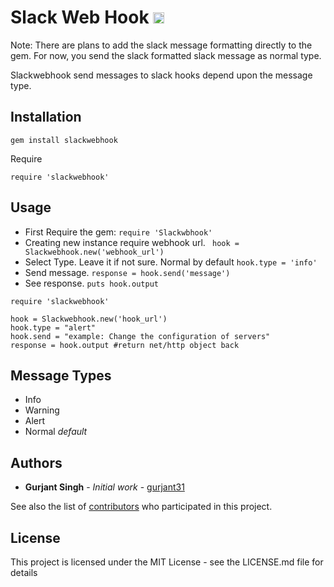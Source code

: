 # Slack Web Hook <a href="https://badge.fury.io/rb/slackwebhook"><img src="https://badge.fury.io/rb/slackwebhook.svg" alt="Gem Version" height="18"></a>

Note: There are plans to add the slack message formatting directly to the gem. For now, you send the slack formatted slack message as normal type.

Slackwebhook send messages to slack hooks depend upon the message type.

## Installation

```
gem install slackwebhook
```
Require

```
require 'slackwebhook'
```

## Usage

* First Require the gem: ``` require 'Slackwbhook' ```
* Creating new instance require webhook url. ``` hook = Slackwebhook.new('webhook_url')```
* Select Type. Leave it if not sure. Normal by default ``` hook.type = 'info' ```
* Send message. ```response = hook.send('message')``` 
* See response. ```puts hook.output```
```
require 'slackwebhook'

hook = Slackwebhook.new('hook_url')
hook.type = "alert"
hook.send = "example: Change the configuration of servers"
response = hook.output #return net/http object back
```

## Message Types

* Info
* Warning
* Alert
* Normal *default*

## Authors

* **Gurjant Singh** - *Initial work* - [gurjant31](https://github.com/gurjant31)

See also the list of [contributors](https://github.com/gurjant31/slackwebhook/contributors) who participated in this project.

## License

This project is licensed under the MIT License - see the LICENSE.md file for details
